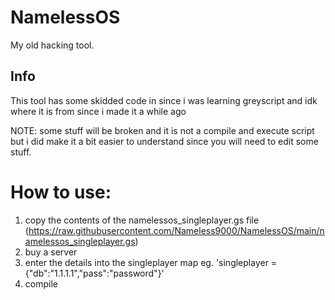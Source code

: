 # NamelessOS
My old hacking tool.
## Info
This tool has some skidded code in since i was learning greyscript and idk where it is from since i made it a while ago

NOTE: some stuff will be broken and it is not a compile and execute script but i did make it a bit easier to understand since you will need to edit some stuff.

# How to use:

1. copy the contents of the namelessos_singleplayer.gs file (https://raw.githubusercontent.com/Nameless9000/NamelessOS/main/namelessos_singleplayer.gs)
2. buy a server
3. enter the details into the singleplayer map eg. 'singleplayer = {"db":"1.1.1.1","pass":"password"}'
4. compile
